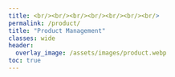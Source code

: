 ```yaml
---
title: <br/><br/><br/><br/><br/><br/><br/>
permalink: /product/
title: "Product Management"
classes: wide
header:
  overlay_image: /assets/images/product.webp
toc: true
---
```

